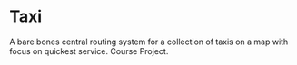 # Taxi
A bare bones central routing system for a collection of taxis on a map with focus on quickest service. Course Project.
